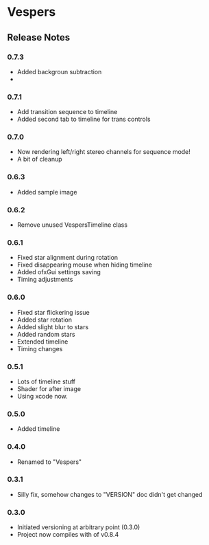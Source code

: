 Vespers
===============

Release Notes
--------------

### 0.7.3
 - Added backgroun subtraction
 - 

### 0.7.1
 - Add transition sequence to timeline
 - Added second tab to timeline for trans controls

### 0.7.0
 - Now rendering left/right stereo channels for sequence mode!
 - A bit of cleanup

### 0.6.3
 - Added sample image

### 0.6.2
 - Remove unused VespersTimeline class

### 0.6.1
 - Fixed star alignment during rotation
 - Fixed disappearing mouse when hiding timeline
 - Added ofxGui settings saving
 - Timing adjustments

### 0.6.0
 - Fixed star flickering issue
 - Added star rotation
 - Added slight blur to stars
 - Added random stars
 - Extended timeline
 - Timing changes

### 0.5.1
 - Lots of timeline stuff
 - Shader for after image
 - Using xcode now.

### 0.5.0
 - Added timeline

### 0.4.0
 - Renamed to "Vespers"

### 0.3.1
 - Silly fix, somehow changes to "VERSION" doc didn't get changed

### 0.3.0
 - Initiated versioning at arbitrary point (0.3.0)
 - Project now compiles with of v0.8.4
